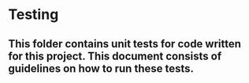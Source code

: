 # Testing
## This folder contains unit tests for code written for this project. This document consists of guidelines on how to run these tests.
